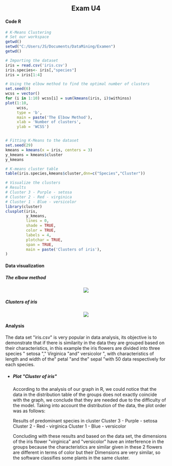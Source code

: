 ## <html><H2 align="center"> Exam U4 </H2></html>

#### Code R
```R
# K-Means Clustering
# Set our workspace
getwd()
setwd("C:/Users/JS/Documents/DataMining/Examen")
getwd()

# Importing the dataset
iris = read.csv('iris.csv')
iris.species<- iris[,"species"]
iris = iris[1:4]

# Using the elbow method to find the optimal number of clusters
set.seed(6)
wcss = vector()
for (i in 1:10) wcss[i] = sum(kmeans(iris, i)$withinss)
plot(1:10,
     wcss,
     type = 'b',
     main = paste('The Elbow Method'),
     xlab = 'Number of clusters',
     ylab = 'WCSS')


# Fitting K-Means to the dataset
set.seed(29)
kmeans = kmeans(x = iris, centers = 3)
y_kmeans = kmeans$cluster
y_kmeans

# K-means cluster table
table(iris.species,kmeans$cluster,dnn=c("Species","Cluster"))

# Visualize the clusters
# Results
# Cluster 3 - Purple - setosa
# Cluster 2 - Red - virginica
# Cluster 1 - Blue - versicolor
library(cluster)
clusplot(iris,
         y_kmeans,
         lines = 0,
         shade = TRUE,
         color = TRUE,
         labels = 4,
         plotchar = TRUE,
         span = TRUE,
         main = paste('Clusters of iris'),
)

```
#### Data visualization
##### The elbow method
<html><div align="center"><img src="https://i.ibb.co/0D8Hh2w/The-Elbow-Method.png"></div></html>

##### Clusters of iris
<html><div align="center"><img src="https://i.ibb.co/89QYLNW/Clusters-of-iris.png"></div></html>

#### Analysis
The data set "iris.csv" is very popular in data analysis, its objective is to demonstrate that if there is similarity in the data they are grouped based on their characteristics, in this example the iris flowers are divided into three species " setosa "," Virginica "and" versicolor ", with characteristics of length and width of the" petal "and the" sepal "with 50 data respectively for each species.

* ##### Plot "Cluster of iris"
     According to the analysis of our graph in R, we could notice that the data in the distribution table of the groups does not exactly coincide with the graph, we conclude that they are needed due to the difficulty of the model.
     Taking into account the distribution of the data, the plot order was as follows:

     Results of predominant species in cluster
     Cluster 3 - Purple - setosa
     Cluster 2 - Red - virginica
     Cluster 1 - Blue - versicolor

     Concluding with these results and based on the data set, the dimensions of the iris flower "virginica" and "versicolor" have an interference in the groups because the characteristics are similar given in these 2 flowers are different in terms of color but their Dimensions are very similar, so the software classifies some plants in the same cluster.